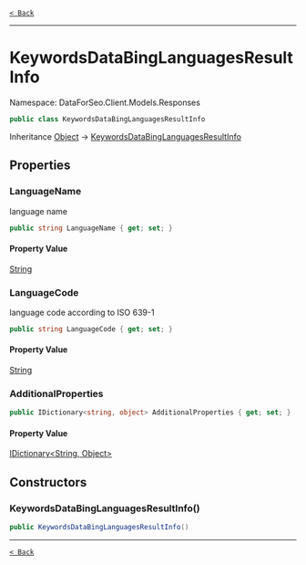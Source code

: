 [`< Back`](./)

---

# KeywordsDataBingLanguagesResultInfo

Namespace: DataForSeo.Client.Models.Responses

```csharp
public class KeywordsDataBingLanguagesResultInfo
```

Inheritance [Object](https://docs.microsoft.com/en-us/dotnet/api/system.object) → [KeywordsDataBingLanguagesResultInfo](./dataforseo.client.models.responses.keywordsdatabinglanguagesresultinfo)

## Properties

### **LanguageName**

language name

```csharp
public string LanguageName { get; set; }
```

#### Property Value

[String](https://docs.microsoft.com/en-us/dotnet/api/system.string)<br>

### **LanguageCode**

language code according to ISO 639-1

```csharp
public string LanguageCode { get; set; }
```

#### Property Value

[String](https://docs.microsoft.com/en-us/dotnet/api/system.string)<br>

### **AdditionalProperties**

```csharp
public IDictionary<string, object> AdditionalProperties { get; set; }
```

#### Property Value

[IDictionary&lt;String, Object&gt;](https://docs.microsoft.com/en-us/dotnet/api/system.collections.generic.idictionary-2)<br>

## Constructors

### **KeywordsDataBingLanguagesResultInfo()**

```csharp
public KeywordsDataBingLanguagesResultInfo()
```

---

[`< Back`](./)
